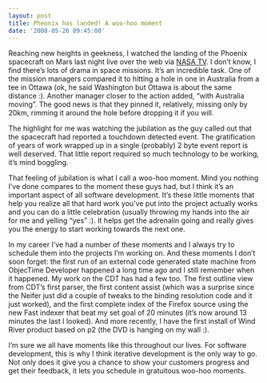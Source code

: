 ```yaml
---
layout: post
title: Pheonix has landed! A woo-hoo moment
date: '2008-05-26 09:45:00'
---
```



Reaching new heights in geekness, I watched the landing of the Phoenix spacecraft on Mars last night live over the web via [NASA TV](http://www.nasa.gov/). I don’t know, I find there’s lots of drama in space missions. It’s an incredible task. One of the mission managers compared it to hitting a hole in one in Australia from a tee in Ottawa (ok, he said Washington but Ottawa is about the same distance :). Another manager closer to the action added, “with Australia moving”. The good news is that they pinned it, relatively, missing only by 20km, rimming it around the hole before dropping it if you will.

The highlight for me was watching the jubilation as the guy called out that the spacecraft had reported a touchdown detected event. The gratification of years of work wrapped up in a single (probably) 2 byte event report is well deserved. That little report required so much technology to be working, it’s mind boggling.

That feeling of jubilation is what I call a woo-hoo moment. Mind you nothing I’ve done compares to the moment these guys had, but I think it’s an important aspect of all software development. It’s these little moments that help you realize all that hard work you’ve put into the project actually works and you can do a little celebration (usually throwing my hands into the air for me and yelling “yes” :). It helps get the adrenalin going and really gives you the energy to start working towards the next one.

In my career I’ve had a number of these moments and I always try to schedule them into the projects I’m working on. And these moments I don’t soon forget: the first run of an external code generated state machine from ObjecTime Developer happened a long time ago and I still remember when it happened. My work on the CDT has had a few too. The first outline view from CDT’s first parser, the first content assist (which was a surprise since the Neifer just did a couple of tweaks to the binding resolution code and it just worked), and the first complete index of the Firefox source using the new Fast indexer that beat my set goal of 20 minutes (it’s now around 13 minutes the last I looked). And more recently, I have the first install of Wind River product based on p2 (the DVD is hanging on my wall :).

I’m sure we all have moments like this throughout our lives. For software development, this is why I think iterative development is the only way to go. Not only does it give you a chance to show your customers progress and get their feedback, it lets you schedule in gratuitous woo-hoo moments.


